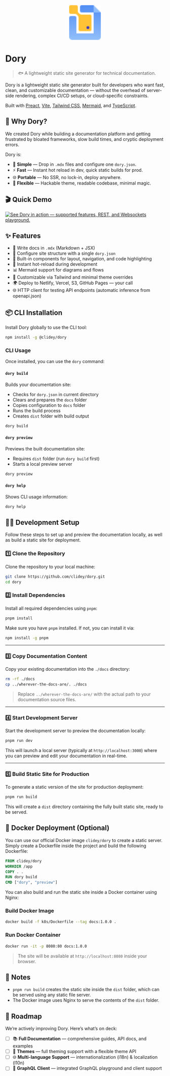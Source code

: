 <div align="center">
  <img src="./assets/logo.svg" alt="Dory Logo" width="100" />
</div>

# Dory

> 🐟 A lightweight static site generator for technical documentation.

Dory is a lightweight static site generator built for developers who want fast, clean, and customizable documentation — without the overhead of server-side rendering, complex CI/CD setups, or cloud-specific constraints.

Built with [Preact](https://preactjs.com/), [Vite](https://vitejs.dev/), [Tailwind CSS](https://tailwindcss.com/), [Mermaid](https://mermaid.js.org/), and [TypeScript](https://www.typescriptlang.org/).


## 🚀 Why Dory?

We created Dory while building a documentation platform and getting frustrated by bloated frameworks, slow build times, and cryptic deployment errors.

Dory is:

- 🧠 **Simple** — Drop in `.mdx` files and configure one `dory.json`.
- ⚡ **Fast** — Instant hot reload in dev, quick static builds for prod.
- 🌐 **Portable** — No SSR, no lock-in, deploy anywhere.
- 🧩 **Flexible** — Hackable theme, readable codebase, minimal magic.


## 🎬 Quick Demo

[![See Dory in action — supported features, REST, and Websockets playground.](https://img.youtube.com/vi/t9nJxEAHZ3E/0.jpg)](https://www.youtube.com/watch?v=t9nJxEAHZ3E)


## ✨ Features

- 📄 Write docs in `.mdx` (Markdown + JSX)
- 🧭 Configure site structure with a single `dory.json`
- 🧪 Built-in components for layout, navigation, and code highlighting
- 🔁 Instant hot-reload during development
- 📊 Mermaid support for diagrams and flows
- 🎨 Customizable via Tailwind and minimal theme overrides
- 🌍 Deploy to Netlify, Vercel, S3, GitHub Pages — your call
- 🌐 HTTP client for testing API endpoints (automatic inference from openapi.json)


## 📦 CLI Installation

Install Dory globally to use the CLI tool:

```bash
npm install -g @clidey/dory
```

### CLI Usage

Once installed, you can use the `dory` command:

#### `dory build`
Builds your documentation site:
- Checks for `dory.json` in current directory
- Clears and prepares the `docs` folder
- Copies configuration to `docs` folder
- Runs the build process
- Creates `dist` folder with build output

```bash
dory build
```

#### `dory preview`
Previews the built documentation site:
- Requires `dist` folder (run `dory build` first)
- Starts a local preview server

```bash
dory preview
```

#### `dory help`
Shows CLI usage information:

```bash
dory help
```


## 🧑‍💻 Development Setup

Follow these steps to set up and preview the documentation locally, as well as build a static site for deployment.

### 1️⃣ Clone the Repository

Clone the repository to your local machine:

```bash
git clone https://github.com/clidey/dory.git
cd dory
````


### 2️⃣ Install Dependencies

Install all required dependencies using `pnpm`:

```bash
pnpm install
```

Make sure you have `pnpm` installed. If not, you can install it via:

```bash
npm install -g pnpm
```

---

### 3️⃣ Copy Documentation Content

Copy your existing documentation into the `./docs` directory:

```bash
rm -rf ./docs
cp ../wherever-the-docs-are/. ./docs
```

> Replace `../wherever-the-docs-are/` with the actual path to your documentation source files.

---

### 4️⃣ Start Development Server

Start the development server to preview the documentation locally:

```bash
pnpm run dev
```

This will launch a local server (typically at `http://localhost:3000`) where you can preview and edit your documentation in real-time.

---

### 5️⃣ Build Static Site for Production

To generate a static version of the site for production deployment:

```bash
pnpm run build
```

This will create a `dist` directory containing the fully built static site, ready to be served.


## 🐳 Docker Deployment (Optional)

You can use our official Docker image `clidey/dory` to create a static server. Simply create a Dockerfile inside the project and build the following Dockerfile:

```dockerfile
FROM clidey/dory
WORKDIR /app
COPY . .
RUN dory build
CMD ["dory", "preview"]
```

You can also build and run the static site inside a Docker container using Nginx:

### Build Docker Image

```bash
docker build -f k8s/Dockerfile --tag docs:1.0.0 .
```

### Run Docker Container

```bash
docker run -it -p 8080:80 docs:1.0.0
```

> The site will be available at `http://localhost:8080` inside your browser.

## 📂 Notes

* `pnpm run build` creates the static site inside the `dist` folder, which can be served using any static file server.
* The Docker image uses Nginx to serve the contents of the `dist` folder.


## 🔮 Roadmap

We’re actively improving Dory. Here’s what’s on deck:

* [ ] 📚 **Full Documentation** — comprehensive guides, API docs, and examples
* [ ] 🎨 **Themes** — full theming support with a flexible theme API
* [ ] 🌐 **Multi-language Support** — internationalization (i18n) & localization (l10n)
* [ ] 🚀 **GraphQL Client** — integrated GraphQL playground and client support